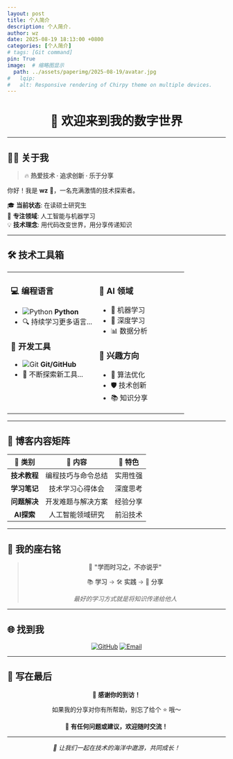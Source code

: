 ```yaml
---
layout: post
title: 个人简介
description: 个人简介.
author: wz
date: 2025-08-19 18:13:00 +0800
categories: [个人简介]
# tags: [Git command]
pin: True
image:  # 缩略图显示
  path: ../assets/paperimg/2025-08-19/avatar.jpg
#   lqip: 
#   alt: Responsive rendering of Chirpy theme on multiple devices.
---
```


<div align="center">

# 🎉 欢迎来到我的数字世界

</div>

---

## 👨‍💻 关于我

> 🔥 **热爱技术 · 追求创新 · 乐于分享**

你好！我是 **wz** 👋，一名充满激情的技术探索者。

🎓 **当前状态**: 在读硕士研究生  
🤖 **专注领域**: 人工智能与机器学习  
💡 **技术理念**: 用代码改变世界，用分享传递知识  

---

## 🛠️ 技术工具箱

<table>
<tr>
<td valign="top" width="50%">

### 💻 编程语言
- ![Python](https://img.shields.io/badge/-Python-3776AB?style=flat-square&logo=python&logoColor=white) **Python**
- 🔍 持续学习更多语言...

### 🔧 开发工具
- ![Git](https://img.shields.io/badge/-Git-F05032?style=flat-square&logo=git&logoColor=white) **Git/GitHub**
- 🚀 不断探索新工具...

</td>
<td valign="top" width="50%">

### 🤖 AI 领域
- 🧠 机器学习
- 🔬 深度学习
- 📊 数据分析

### 🌟 兴趣方向
- 🎯 算法优化
- 🛡️ 技术创新
- 📚 知识分享

</td>
</tr>
</table>

---

## 📖 博客内容矩阵

<div align="center">

| 🎯 类别 | 📝 内容 | 🎪 特色 |
|:---:|:---:|:---:|
| **技术教程** | 编程技巧与命令总结 | 实用性强 |
| **学习笔记** | 技术学习心得体会 | 深度思考 |
| **问题解决** | 开发难题与解决方案 | 经验分享 |
| **AI探索** | 人工智能领域研究 | 前沿技术 |

</div>

---

## 💭 我的座右铭

<div align="center">

> 🌟 **"学而时习之，不亦说乎"**  
> 
> 📚 **学习** → 🛠️ **实践** → 🤝 **分享**
> 
> *最好的学习方式就是将知识传递给他人*

</div>

---

## 🌐 找到我

<div align="center">

[![GitHub](https://img.shields.io/badge/-GitHub-181717?style=for-the-badge&logo=github)](https://github.com/QQ-Stars)
[![Email](https://img.shields.io/badge/-Email-D14836?style=for-the-badge&logo=gmail&logoColor=white)](mailto:13603706832@163.com)

</div>

---

## 🎊 写在最后

<div align="center">

🙏 **感谢你的到访！**

如果我的分享对你有所帮助，别忘了给个 ⭐ 哦～

💬 **有任何问题或建议，欢迎随时交流！**

---

*🚀 让我们一起在技术的海洋中遨游，共同成长！*


